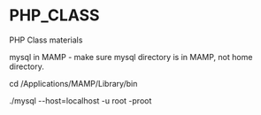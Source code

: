 # PHP_CLASS

PHP Class materials

mysql in MAMP - make sure mysql directory is in MAMP, not home directory. 


cd /Applications/MAMP/Library/bin

./mysql --host=localhost -u root -proot




